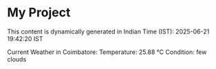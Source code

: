 # My Project

This content is dynamically generated in Indian Time (IST): 2025-06-21 19:42:20 IST


Current Weather in Coimbatore:
Temperature: 25.88 °C
Condition: few clouds
